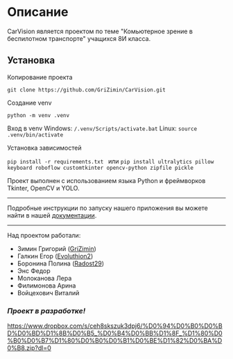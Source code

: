 # Описание
CarVision является проектом по теме "Комьютерное зрение в беспилотном транспорте" учащихся 8И класса.

## Установка
Копирование проекта

```git clone https://github.com/GriZimin/CarVision.git```

Создание venv

```
python -m venv .venv
```

Вход в venv
Windows:
```/.venv/Scripts/activate.bat```
Linux:
```source .venv/bin/activate```

Установка зависимостей

```pip install -r requirements.txt ```
или 
```pip install ultralytics pillow keyboard roboflow customtkinter opencv-python zipfile pickle```

Проект выполнен с использованием языка Python и фреймворков Tkinter, OpenCV и YOLO.
___
Подробные инструкции по запуску нашего приложения вы можете найти в нашей [документации](grizimin.github.io/ComputerVision/).
___
Над проектом работали:
+ Зимин Григорий ([GriZimin](https://github.com/GriZimin))
+ Галкин Егор ([Evoluthion2](https://github.com/Evoluthion2))
+ Боронина Полина ([Radost29](https://github.com/Radost29))
+ Энс Федор
+ Молоканова Лера 
+ Филимонова Арина
+ Войцехович Виталий

### ***Проект в разработке!***


https://www.dropbox.com/s/ceh8skszuk3dpj6/%D0%94%D0%B0%D0%BD%D0%BD%D1%8B%D0%B5_%D0%B4%D0%BB%D1%8F_%D1%80%D0%B0%D0%B7%D1%80%D0%B0%D0%B1%D0%BE%D1%82%D0%BA%D0%B8.zip?dl=0
